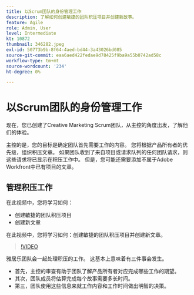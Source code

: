 ```yaml
---
title: 以Scrum团队的身份管理工作
description: 了解如何创建敏捷的团队积压项目并创建新故事。
feature: Agile
role: Admin, User
level: Intermediate
kt: 10872
thumbnail: 346282.jpeg
exl-id: 50773b9b-8f64-4aed-bd44-3a43026bd085
source-git-commit: eaa6aed422fedae9d78425f9ba9a55b0742ad58c
workflow-type: tm+mt
source-wordcount: '234'
ht-degree: 0%

---
```


# 以Scrum团队的身份管理工作

现在，您已创建了Creative Marketing Scrum团队，从主控的角度出发，了解他们的体验。

主控的是，您的目标是确定团队首先需要工作的内容。 您将根据产品所有者的优先级，组织积压文章。 如果团队收到了来自项目或请求队列的任何团队请求，则这些请求将已显示在积压工作中。 但是，您可能还需要添加不属于Adobe Workfront中已有项目的文章。

## 管理积压工作

在此视频中，您将学习如何：

- 创建敏捷的团队积压项目
- 创建新文章

在此视频中，您将学习如何：创建敏捷的团队积压项目并创建新文章。

>[!VIDEO](https://video.tv.adobe.com/v/346282/?quality=12&learn=on)

雅居乐团队会一起处理积压的工作。 这基本上意味着有三件事会发生。

- 首先，主控的审查有助于团队了解产品所有者对应完成哪些工作的期望。
- 其次，团队成员将估算完成每个故事需要多长时间。
- 第三，团队使用这些信息来就工作内容和工作时间做出明智的决策。
